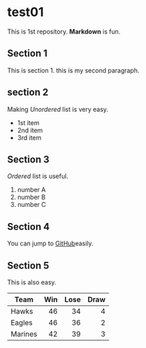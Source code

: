 # test01
 
This is 1st repository.
**Markdown** is fun.

## Section 1
This is section 1.
this is my second paragraph.

## section 2
Making *Unordered* list is very easy.

- 1st item
- 2nd item
- 3rd item

## Section 3
*Ordered* list is useful.

1. number A
1. number B
1. number C

## Section 4

You can jump to [GitHub](http://github.com)easily.

## Section 5

This is also easy.

|Team   | Win | Lose | Draw |
|-------|----:|-----:|-----:|
|Hawks  |   46|    34|     4|
|Eagles |   46|    36|     2|
|Marines|   42|    39|     3|